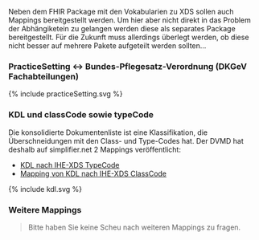 Neben dem FHIR Package mit den Vokabularien zu XDS sollen auch Mappings bereitgestellt werden.
Um hier aber nicht direkt in das Problem der Abhängiketein zu gelangen werden diese als separates Package bereitgestellt.
Für die Zukunft muss allerdings überlegt werden, ob diese nicht besser auf mehrere Pakete aufgeteilt werden sollten...

### PracticeSetting <-> Bundes-Pflegesatz-Verordnung (DKGeV Fachabteilungen)

<div width="500px">
{% include practiceSetting.svg %}
</div>


### KDL und classCode sowie typeCode

Die konsolidierte Dokumentenliste ist eine Klassifikation, die Überschneidungen mit den Class- und Type-Codes hat.
Der DVMD hat deshalb auf simplifier.net 2 Mappings veröffentlicht:

* [KDL nach IHE-XDS TypeCode](https://simplifier.net/guide/kdl-implementierungsleitfaden-2025/Hauptseite/ConceptMap-2024/MappingvonKDLnachIHETypeCode-2024?version=2025)
* [Mapping von KDL nach IHE-XDS ClassCode](https://simplifier.net/guide/kdl-implementierungsleitfaden-2025/Hauptseite/ConceptMap-2024/MappingvonKDLnachIHEClassCode-2024?version=2025)

<div width="500px">
{% include kdl.svg %}
</div>


### Weitere Mappings

> Bitte haben Sie keine Scheu nach weiteren Mappings zu fragen.
